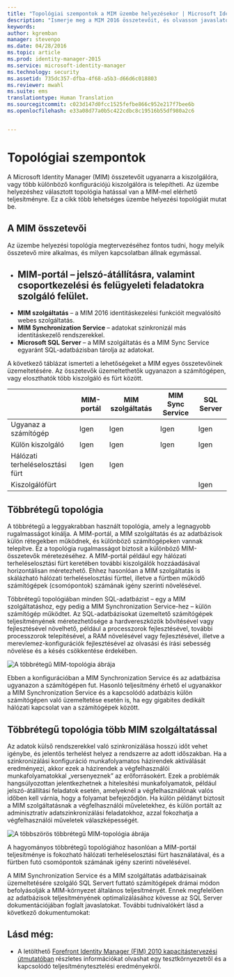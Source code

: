 ```yaml
---
title: "Topológiai szempontok a MIM üzembe helyezésekor | Microsoft Identity Manager"
description: "Ismerje meg a MIM 2016 összetevőit, és olvasson javaslatokat arról, hogyan telepheti őket a környezetben."
keywords: 
author: kgremban
manager: stevenpo
ms.date: 04/28/2016
ms.topic: article
ms.prod: identity-manager-2015
ms.service: microsoft-identity-manager
ms.technology: security
ms.assetid: 735dc357-dfba-4f68-a5b3-d66d6c018803
ms.reviewer: mwahl
ms.suite: ems
translationtype: Human Translation
ms.sourcegitcommit: c023d147d0fcc1525fefbe866c952e217f7bee6b
ms.openlocfilehash: e33a08d77a0b5c422cdbc8c19516b55df980a2c6


---
```



# Topológiai szempontok
A Microsoft Identity Manager (MIM) összetevőit ugyanarra a kiszolgálóra, vagy több különböző konfigurációjú kiszolgálóra is telepítheti. Az üzembe helyezéshez választott topológia hatással van a MIM-mel elérhető teljesítményre. Ez a cikk több lehetséges üzembe helyezési topológiát mutat be.

## A MIM összetevői
Az üzembe helyezési topológia megtervezéséhez fontos tudni, hogy melyik összetevő mire alkalmas, és milyen kapcsolatban állnak egymással.

- **MIM-portál** – jelszó-átállításra, valamint csoportkezelési és felügyeleti feladatokra szolgáló felület.
    -
- **MIM szolgáltatás** – a MIM 2016 identitáskezelési funkcióit megvalósító webes szolgáltatás.
- **MIM Synchronization Service** – adatokat szinkronizál más identitáskezelő rendszerekkel.
- **Microsoft SQL Server** – a MIM szolgáltatás és a MIM Sync Service egyaránt SQL-adatbázisban tárolja az adatokat.

A következő táblázat ismerteti a lehetőségeket a MIM egyes összetevőinek üzemeltetésére. Az összetevők üzemeltethetők ugyanazon a számítógépen, vagy eloszthatók több kiszolgáló és fürt között.

| | MIM-portál | MIM szolgáltatás | MIM Sync Service | SQL Server |
| --- | --- | --- | --- | --- |
| Ugyanaz a számítógép | Igen | Igen | Igen | Igen |
| Külön kiszolgáló | Igen | Igen | Igen | Igen |
| Hálózati terheléselosztási fürt | Igen | Igen | | |
| Kiszolgálófürt | | | | Igen |


## Többrétegű topológia
A többrétegű a leggyakrabban használt topológia, amely a legnagyobb rugalmasságot kínálja. A MIM-portál, a MIM szolgáltatás és az adatbázisok külön rétegekben működnek, és különböző számítógépeken vannak telepítve. Ez a topológia rugalmasságot biztosít a különböző MIM-összetevők méretezéséhez. A MIM-portál például egy hálózati terheléselosztási fürt keretében további kiszolgálók hozzáadásával horizontálisan méretezhető. Ehhez hasonlóan a MIM szolgáltatás is skálázható hálózati terheléselosztási fürttel, illetve a fürtben működő számítógépek (csomópontok) számának igény szerinti növelésével.

Többrétegű topológiában minden SQL-adatbázist – egy a MIM szolgáltatáshoz, egy pedig a MIM Synchronization Service-hez – külön számítógép működtet. Az SQL-adatbázisokat üzemeltető számítógépek teljesítményének méretezhetősége a hardvereszközök bővítésével vagy fejlesztésével növelhető, például a processzorok fejlesztésével, további processzorok telepítésével, a RAM növelésével vagy fejlesztésével, illetve a merevlemez-konfigurációk fejlesztésével az olvasási és írási sebesség növelése és a késés csökkentése érdekében.

![A többrétegű MIM-topológia ábrája](media/MIM-topo-multitier.png)

Ebben a konfigurációban a MIM Synchronization Service és az adatbázisa ugyanazon a számítógépen fut. Hasonló teljesítmény érhető el ugyanakkor a MIM Synchronization Service és a kapcsolódó adatbázis külön számítógépen való üzemeltetése esetén is, ha egy gigabites dedikált hálózati kapcsolat van a számítógépek között.


## Többrétegű topológia több MIM szolgáltatással
Az adatok külső rendszerekkel való szinkronizálása hosszú időt vehet igénybe, és jelentős terhelést helyez a rendszerre az adott időszakban. Ha a szinkronizálási konfiguráció munkafolyamatos házirendek aktiválását eredményezi, akkor ezek a házirendek a végfelhasználói munkafolyamatokkal „versenyeznek” az erőforrásokért. Ezek a problémák hangsúlyozottan jelentkezhetnek a hitelesítési munkafolyamatok, például jelszó-átállítási feladatok esetén, amelyeknél a végfelhasználónak valós időben kell várnia, hogy a folyamat befejeződjön. Ha külön példányt biztosít a MIM szolgáltatásnak a végfelhasználói műveletekhez, és külön portált az adminisztratív adatszinkronizálási feladatokhoz, azzal fokozhatja a végfelhasználói műveletek válaszképességét.

![A többszörös többrétegű MIM-topológia ábrája](media/MIM-topo-multitier-multiservice.png)

A hagyományos többrétegű topológiához hasonlóan a MIM-portál teljesítménye is fokozható hálózati terheléselosztási fürt használatával, és a fürtben futó csomópontok számának igény szerinti növelésével.

A MIM Synchronization Service és a MIM szolgáltatás adatbázisainak üzemeltetésére szolgáló SQL Servert futtató számítógépek drámai módon befolyásolják a MIM-környezet általános teljesítményét. Ennek megfelelően az adatbázisok teljesítményének optimalizálásához kövesse az SQL Server dokumentációjában foglalt javaslatokat. További tudnivalókért lásd a következő dokumentumokat:

## Lásd még:
- A letölthető [Forefront Identity Manager (FIM) 2010 kapacitástervezési útmutatóban](http://go.microsoft.com/fwlink/?LinkId=200180) részletes információkat olvashat egy tesztkörnyezetről és a kapcsolódó teljesítménytesztelési eredményekről.



<!--HONumber=Jun16_HO4-->


